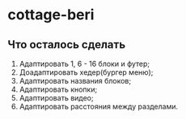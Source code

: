 # cottage-beri

## Что осталось сделать
1. Адаптировать 1, 6 - 16 блоки и футер;
2. Доадаптировать хедер(бургер меню);
3. Адаптировать названия блоков;
4. Адаптировать кнопки;
5. Адаптировать видео;
6. Адаптировать расстояния между разделами.